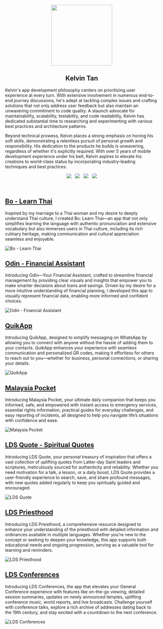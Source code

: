 <p align="center">
  <img src="https://github.com/zhiyao92/ios-apps/blob/main/profile-picture.png?raw=true" width="200" height="200">
</p>
<h2 align="center">Kelvin Tan</h2>
<p align="left">Kelvin's app development philosophy centers on prioritizing user experience at every turn. With extensive involvement in numerous end-to-end journey discussions, he's adept at tackling complex issues and crafting solutions that not only address user feedback but also maintain an unwavering commitment to code quality. A staunch advocate for maintainability, scalability, testability, and code readability, Kelvin has dedicated substantial time to researching and experimenting with various best practices and architecture patterns.

Beyond technical prowess, Kelvin places a strong emphasis on honing his soft skills, demonstrating a relentless pursuit of personal growth and responsibility. His dedication to the products he builds is unwavering, regardless of whether it's explicitly required. With over 5 years of mobile development experience under his belt, Kelvin aspires to elevate his creations to world-class status by incorporating industry-leading techniques and best practices.</p>
<p align="center">
  <a href="https://www.linkedin.com/in/kelvin-tan-31119133/"><img src="https://img.shields.io/static/v1?label=LinkedIn&message=Kelvin Tan&color=blue&style=for-the-badge&logo=linkedin&logoColor=white"></a>&nbsp;&nbsp;
  <a href="https://x.com/KelvinTanZY/"><img src="https://img.shields.io/static/v1?label=(formerly Twitter)&message=Kelvin Tan&color=black&style=for-the-badge&logo=x&logoColor=white"></a>&nbsp;&nbsp;
  <a href="https://medium.com/@kelvintanzy"><img src="https://img.shields.io/static/v1?label=Medium&message=Kelvin Tan&color=white&style=for-the-badge&logo=medium&logoColor=white"></a>&nbsp;&nbsp;
  <a href="https://apps.apple.com/us/developer/zhi-yao-tan/id1161829106"><img src="https://img.shields.io/static/v1?label=AppStore&message=Zhi Yao%20Tan&color=red&style=for-the-badge&logo=apple&logoColor=white"></a>
</p><br>

## [Bo - Learn Thai](https://apps.apple.com/us/app/bo-learn-thai/id6480093061)

Inspired by my marriage to a Thai woman and my desire to deeply understand Thai culture, I created Bo: Learn Thai—an app that not only simplifies learning the language with authentic pronunciation and extensive vocabulary but also immerses users in Thai culture, including its rich culinary heritage, making communication and cultural appreciation seamless and enjoyable.

![Bo - Learn Thai](https://raw.githubusercontent.com/zhiyao92/ios-apps/main/Screenshots/Bo%20-%20Learn%20Thai.png)


## [Odin - Financial Assistant](https://apps.apple.com/us/app/odin-financial-assistant/id1538554089)

Introducing Odin—Your Financial Assistant, crafted to streamline financial management by providing clear visuals and insights that empower you to make smarter decisions about loans and savings. Driven by my desire for a more intuitive understanding of financial planning, I developed this app to visually represent financial data, enabling more informed and confident choices.

![Odin - Financial Assistant](https://github.com/zhiyao92/ios-apps/blob/main/Screenshots/Odin%20-%20Financial%20Assistant.png?raw=true)


## [QuikApp](https://apps.apple.com/us/app/quikapp/id1540915370)

Introducing QuikApp, designed to simplify messaging on WhatsApp by allowing you to connect with anyone without the hassle of adding them to your contacts. QuikApp enhances your experience with seamless communication and personalized QR codes, making it effortless for others to reach out to you—whether for business, personal connections, or sharing your details.

![QuikApp](https://github.com/zhiyao92/ios-apps/blob/main/Screenshots/QuikApp.png?raw=true)


## [Malaysia Pocket](https://apps.apple.com/us/app/malaysia-pocket/id1504421248)

Introducing Malaysia Pocket, your ultimate daily companion that keeps you informed, safe, and empowered with instant access to emergency services, essential rights information, practical guides for everyday challenges, and easy reporting of incidents, all designed to help you navigate life’s situations with confidence and ease.

![Malaysia Pocket](https://github.com/zhiyao92/ios-apps/blob/main/Screenshots/Malaysia%20Pocket.png?raw=true)


## [LDS Quote - Spiritual Quotes](https://apps.apple.com/us/app/lds-quote-spiritual-quotes/id1506121689)

Introducing LDS Quote, your personal treasury of inspiration that offers a vast collection of uplifting quotes from Latter-day Saint leaders and scriptures, meticulously sourced for authenticity and reliability. Whether you need motivation for a talk, a lesson, or a daily boost, LDS Quote provides a user-friendly experience to search, save, and share profound messages, with new quotes added regularly to keep you spiritually guided and encouraged.

![LDS Quote](https://github.com/zhiyao92/ios-apps/blob/main/Screenshots/LDS%20Quotes.png?raw=true)



## [LDS Priesthood](https://apps.apple.com/us/app/lds-priesthood/id1502509285)

Introducing LDS Priesthood, a comprehensive resource designed to enhance your understanding of the priesthood with detailed information and ordinances available in multiple languages. Whether you're new to the concept or seeking to deepen your knowledge, this app supports both educational needs and ongoing progression, serving as a valuable tool for learning and reminders.

![LDS Priesthood](https://github.com/zhiyao92/ios-apps/blob/main/Screenshots/LDS%20Priesthood.png?raw=true)


## [LDS Conferences](https://apps.apple.com/us/app/lds-conferences/id1483787977)

Introducing LDS Conferences, the app that elevates your General Conference experience with features like on-the-go viewing, detailed session summaries, updates on newly announced temples, uplifting conference music, world reports, and live broadcasts. Challenge yourself with conference talks, explore a rich archive of addresses dating back to the 19th century, and stay excited with a countdown to the next conference.

![LDS Conferences](https://github.com/zhiyao92/ios-apps/blob/main/Screenshots/LDS%20Conferences.png?raw=true)
